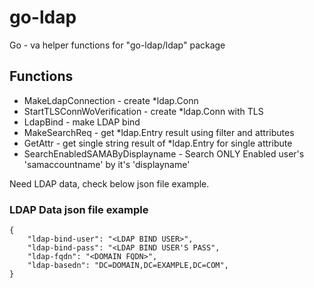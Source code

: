 # go-ldap
Go - va helper functions for "go-ldap/ldap" package

<h2>Functions</h2>

* MakeLdapConnection - create *ldap.Conn
* StartTLSConnWoVerification - create *ldap.Conn with TLS
* LdapBind - make LDAP bind
* MakeSearchReq - get *ldap.Entry result using filter and attributes
* GetAttr - get single string result of *ldap.Entry for single attribute
* SearchEnabledSAMAByDisplayname - Search ONLY Enabled user's 'samaccountname' by it's 'displayname'

Need LDAP data, check below json file example.

<h3>LDAP Data json file example</h3>

```
{
    "ldap-bind-user": "<LDAP BIND USER>",
    "ldap-bind-pass": "<LDAP BIND USER'S PASS",
    "ldap-fqdn": "<DOMAIN FQDN>",
    "ldap-basedn": "DC=DOMAIN,DC=EXAMPLE,DC=COM",
}
```


